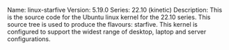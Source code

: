 Name:    linux-starfive
Version: 5.19.0
Series:  22.10 (kinetic)
Description:
    This is the source code for the Ubuntu linux kernel for the 22.10 series. This
    source tree is used to produce the flavours: starfive.
    This kernel is configured to support the widest range of desktop, laptop and
    server configurations.
